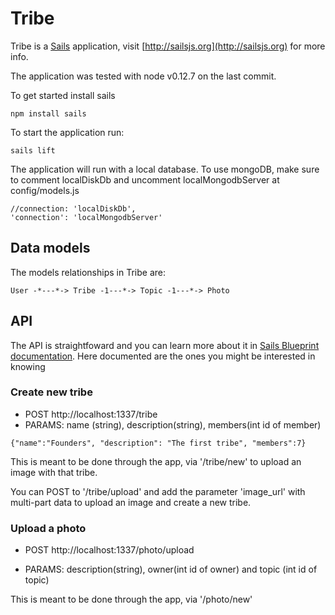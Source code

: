 # Tribe

Tribe is a [Sails](http://sailsjs.org) application, visit [http://sailsjs.org](http://sailsjs.org) for more info.

The application was tested with node v0.12.7 on the last commit.

To get started install sails

```
npm install sails
```

To start the application run:

```
sails lift
```

The application will run with a local database. To use mongoDB, make sure to comment localDiskDb and uncomment localMongodbServer at config/models.js

```
//connection: 'localDiskDb',
'connection': 'localMongodbServer'
```

## Data models

The models relationships in Tribe are:

```
User -*---*-> Tribe -1---*-> Topic -1---*-> Photo
```

## API

The API is straightfoward and you can learn more about it in [Sails Blueprint documentation](http://sailsjs.org/documentation/reference/blueprint-api#?blueprint-actions). Here documented are the ones you might be interested in knowing

### Create new tribe

* POST http://localhost:1337/tribe
* PARAMS: name (string), description(string), members(int id of member)

```
{"name":"Founders", "description": "The first tribe", "members":7}
```

This is meant to be done through the app, via '/tribe/new' to upload an image with that tribe.

You can POST to '/tribe/upload' and add the parameter 'image_url' with multi-part data to upload an image and create a new tribe.

### Upload a photo

* POST http://localhost:1337/photo/upload

* PARAMS: description(string), owner(int id of owner) and topic (int id of topic)

This is meant to be done through the app, via '/photo/new'
